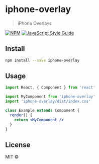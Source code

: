 # iphone-overlay

> iPhone Overlays

[![NPM](https://img.shields.io/npm/v/iphone-overlay.svg)](https://www.npmjs.com/package/iphone-overlay) [![JavaScript Style Guide](https://img.shields.io/badge/code_style-standard-brightgreen.svg)](https://standardjs.com)

## Install

```bash
npm install --save iphone-overlay
```

## Usage

```jsx
import React, { Component } from 'react'

import MyComponent from 'iphone-overlay'
import 'iphone-overlay/dist/index.css'

class Example extends Component {
  render() {
    return <MyComponent />
  }
}
```

## License

MIT © [](https://github.com/)
